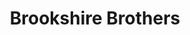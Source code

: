 ---
title: "Brookshire Brothers"
url: /lufkin/brookshire-brothers-north-timberland-drive/
shop: Supermarkt
---